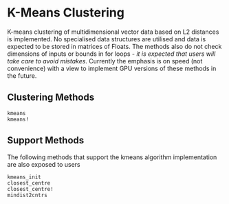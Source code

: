 # K-Means Clustering

K-means clustering of multidimensional vector data based on L2 distances is implemented. No specialised data structures are utilised and data is expected to be stored in matrices of Floats. The methods also do not check dimensions of inputs or bounds in for loops - *it is expected that users will take care to avoid mistakes*. Currently the emphasis is on speed (not convenience) with a view to implement GPU versions of these methods in the future.

## Clustering Methods

```@docs
kmeans
kmeans!
```


## Support Methods
The following methods that support the kmeans algorithm implementation are also exposed to users

```@docs
kmeans_init
closest_centre
closest_centre!
mindist2cntrs
```